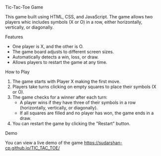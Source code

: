 
Tic-Tac-Toe Game

This game built using HTML, CSS, and JavaScript. The game allows two players whic includes symbols (X or O) in a row, either horizontally, vertically, or diagonally.

 Features
- One player is X, and the other is O.
- The game board adjusts to different screen sizes.
- Automatically detects a win, loss, or draw.
- Allows players to restart the game at any time.



 How to Play
1. The game starts with Player X making the first move.
2. Players take turns clicking on empty squares to place their symbols (X or O).
3. The game checks for a winner after each turn:
   - A player wins if they have three of their symbols in a row (horizontally, vertically, or diagonally).
   - If all squares are filled and no player has won, the game ends in a draw.
4. You can restart the game by clicking the "Restart" button.

 Demo

You can view a live demo of the game https://sudarshan-cp.github.io/TIC_TAC_TOE/
